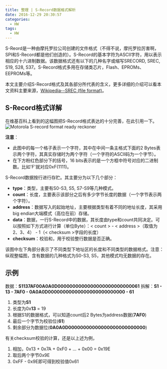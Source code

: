 ```yaml
---
title: 整理 | S-Record数据格式解析
date: 2016-12-29 20:30:57
categories:
  - HW
tags:
  - HW
---
```


S-Reord是一种由摩托罗拉公司创建的文件格式（不得不说，摩托罗拉厉害啊，SPI和S-Record都是他们创造的）。S-Record的基本字符为ASCII字符，用以表示相应的十六进制数据。该数据格式还有以下的几种名字或缩写SRECORD, SREC, S19, S28, S37。S-Record格式多用在存储类芯片，Flash、EPROMs、EEPROMs等。

本文主要介绍S-Record格式及其各部分所代表的含义，更多详细的介绍可以看本文资料主要来源，[Wikipedia--SREC (file format)](https://en.wikipedia.org/wiki/SREC_%28file_format%29)。

<!--more-->

## S-Record格式详解

在维基百科上看到的这幅图把S-Record格式表达的十分完善，在此引用一下。
![Motorola S-record format ready reckoner](https://airbird-1252162485.cos.ap-shanghai.myqcloud.com/20161229-Motorola-SREC-Chart.png)

**注意**：
* 此图中的每一个格子表示一个字符，其中在中间一条主格式下面的2 Bytes表示两个字符，其真实存储时为两个字符（一个字符的ASCII码为一个字节）。
* 在下方粉红色部分下的括号，16 bits表示的是一个方框中符号对应的二进制数。比如'F'就对应0xF(1111)。

S-Record数据按行进行存贮。其主要分为以下几个部分：
* **type**：类型，主要有S0-S3, S5, S7-S9等几种模式。
* **count**：长度，主要表示该部分之后有多少字节长度的数据（一个字节表示两个字符）。
* **address**：数据写入的起始地址，主要根据类型有着不同的地址长度，其采用big endian大端模式（高位在前）存储。
* **data**：数据，一行S-Record中的数据，其长度由type和count共同决定。可以按照如下方式进行计算（单位Byte）：< count > - < address >（取值为2、3、4） - 1（< checksum >字段的长度）
* **checksum**：校验和，用于校验整行数据是否正确。

该图中左下角部分表示了不同类型下地址区的长度和不同类型的数据格式。注意：纵观整幅图，含有数据的几种格式为S0-S3, S5，其他模式均无数据的存在。

## 示例

数据：**S1137AF00A0A0D0000000000000000000000000061**
拆解：**S1 - 13 - 7AF0 - 0A0A0D00000000000000000000000000 - 61**

1. 类型为**S1**
2. 长度为0x**13** = 19
3. 根据S1的数据格式，可以知道count后2 Bytes为address数据(**7AF0**)
4. 最后一个字节为校验位(**61**)
5. 剩余部分为数据位(**0A0A0D00000000000000000000000000**)

有关checksum校验的计算，还是以上述为例，
1. 相加，0x13 + 0x7A + 0xF0 + ... + 0x00 = 0x19E
2. 取后两个字节0x9E
3. 0xFF - 0x9E即可得到校验值0x61